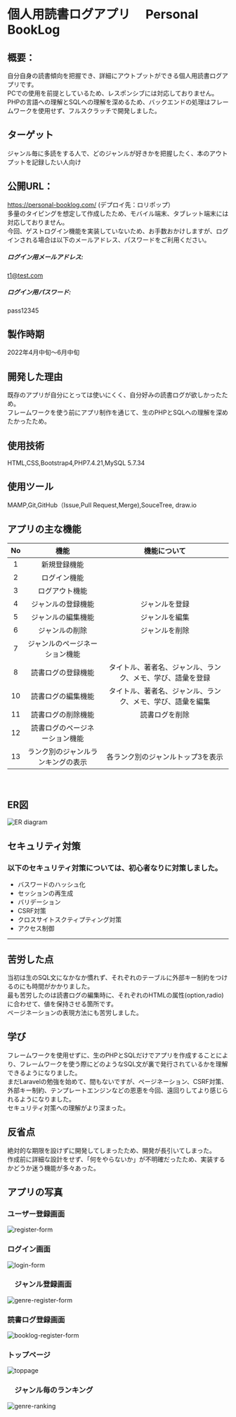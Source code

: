 # 個人用読書ログアプリ　 Personal BookLog
## 概要：  
自分自身の読書傾向を把握でき、詳細にアウトプットができる個人用読書ログアプリです。  
PCでの使用を前提としているため、レスポンシブには対応しておりません。  
PHPの言語への理解とSQLへの理解を深めるため、バックエンドの処理はフレームワークを使用せず、フルスクラッチで開発しました。  

## ターゲット
ジャンル毎に多読をする人で、どのジャンルが好きかを把握したく、本のアウトプットを記録したい人向け  

## 公開URL：
https://personal-booklog.com/ (デプロイ先：ロリポップ）  
多量のタイピングを想定して作成したため、モバイル端末、タブレット端末には対応しておりません。  
今回、ゲストログイン機能を実装していないため、お手数おかけしますが、ログインされる場合は以下のメールアドレス、パスワードをご利用ください。　　
##### ログイン用メールアドレス:  
t1@test.com  
##### ログイン用パスワード:  
pass12345  

## 製作時期
2022年4月中旬〜6月中旬

## 開発した理由  
既存のアプリが自分にとっては使いにくく、自分好みの読書ログが欲しかったため。   
フレームワークを使う前にアプリ制作を通じて、生のPHPとSQLへの理解を深めたかったため。  

## 使用技術  
HTML,CSS,Bootstrap4,PHP7.4.21,MySQL 5.7.34

## 使用ツール
MAMP,Git,GitHub（Issue,Pull Request,Merge),SouceTree, draw.io

## アプリの主な機能

|No|機能|機能について|
|:---:|:---:|:--:|
|1|新規登録機能||
|2|ログイン機能||
|3|ログアウト機能||
|4|ジャンルの登録機能|ジャンルを登録|
|5|ジャンルの編集機能|ジャンルを編集|
|6|ジャンルの削除|ジャンルを削除|
|7|ジャンルのページネーション機能||
|8|読書ログの登録機能|タイトル、著者名、ジャンル、ランク、メモ、学び、語彙を登録|
|10|読書ログの編集機能|タイトル、著者名、ジャンル、ランク、メモ、学び、語彙を編集|
|11|読書ログの削除機能|読書ログを削除|
|12|読書ログのページネーション機能||
|13|ランク別のジャンルランキングの表示|各ランク別のジャンルトップ3を表示|

　　
## ER図
![ER diagram](https://user-images.githubusercontent.com/89965484/175561246-47b2fc0f-d046-4816-8d33-f7350bd2aa41.png)

## セキュリティ対策
### 以下のセキュリティ対策については、初心者なりに対策しました。
- バスワードのハッシュ化
- セッションの再生成
- バリデーション
- CSRF対策
- クロスサイトスクティプティング対策
- アクセス制御
___

## 苦労した点  
当初は生のSQL文になかなか慣れず、それぞれのテーブルに外部キー制約をつけるのにも時間がかかりました。  
最も苦労したのは読書ログの編集時に、それぞれのHTMLの属性(option,radio)に合わせて、値を保持させる箇所です。  
ページネーションの表現方法にも苦労しました。

## 学び
フレームワークを使用せずに、生のPHPとSQLだけでアプリを作成することにより、フレームワークを使う際にどのようなSQL文が裏で発行されているかを理解できるようになりました。  
まだLaravelの勉強を始めて、間もないですが、ページネーション、CSRF対策、外部キー制約、テンプレートエンジンなどの恩恵を今回、遠回りしてより感じられるようになりました。  
セキュリティ対策への理解がより深まった。  

## 反省点
絶対的な期限を設けずに開発してしまったため、開発が長引いてしまった。  
作成前に詳細な設計をせず、「何をやらないか」が不明確だったため、実装するかどうか迷う機能が多々あった。



## アプリの写真
###  ユーザー登録画面
![register-form](https://user-images.githubusercontent.com/89965484/175775610-07f28056-681a-43dc-99f1-a583ee1d3311.png)
###  ログイン画面
![login-form](https://user-images.githubusercontent.com/89965484/175775627-c42a052c-f08e-40dc-be7e-922a4c23e47d.png)
### 　ジャンル登録画面
![genre-register-form](https://user-images.githubusercontent.com/89965484/175775840-8b07db30-5e2d-4ad9-8636-0a909c15eed6.png)
### 読書ログ登録画面
![booklog-register-form](https://user-images.githubusercontent.com/89965484/175775847-2e358841-a8f9-4f62-a774-a4f872946f5a.png)  
### トップページ
![toppage](https://user-images.githubusercontent.com/89965484/175775769-8dd52cce-dee0-4eff-90fd-77c33751754e.png)
### 　ジャンル毎のランキング
![genre-ranking](https://user-images.githubusercontent.com/89965484/175775814-b725b843-727f-49e1-a35b-eaec5bf2ccdb.png)
